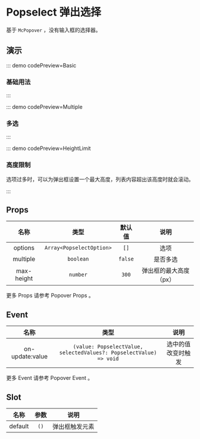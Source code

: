 <script setup>
import Basic from '@/popselect/demos/DemoBasic.vue'
import Multiple from '@/popselect/demos/DemoMultiple.vue'
import HeightLimit from '@/popselect/demos/DemoHeightLimit.vue'
import { McTextLink } from 'meetcode-ui'
</script>

# Popselect 弹出选择

基于 `McPopover` ，没有输入框的选择器。

## 演示

::: demo codePreview=Basic

### 基础用法

<Basic />
:::

::: demo codePreview=Multiple

### 多选

<Multiple />
:::

::: demo codePreview=HeightLimit

### 高度限制

选项过多时，可以为弹出框设置一个最大高度，列表内容超出该高度时就会滚动。

<HeightLimit />
:::

## Props

|    名称    |           类型           | 默认值  |          说明          |
| :--------: | :----------------------: | :-----: | :--------------------: |
|  options   | `Array<PopselectOption>` |  `[]`   |          选项          |
|  multiple  |        `boolean`         | `false` |        是否多选        |
| max-height |         `number`         |  `300`  | 弹出框的最大高度（px） |

更多 Props 请参考 <McTextLink to="Popover#props">Popover Props</McTextLink> 。

## Event

|      名称       |                                类型                                |        说明        |
| :-------------: | :----------------------------------------------------------------: | :----------------: |
| on-update:value | `(value: PopselectValue, selectedValues?: PopselectValue) => void` | 选中的值改变时触发 |

更多 Event 请参考 <McTextLink to="Popover#event">Popover Event</McTextLink> 。

## Slot

|  名称   | 参数 |      说明      |
| :-----: | :--: | :------------: |
| default | `()` | 弹出框触发元素 |
